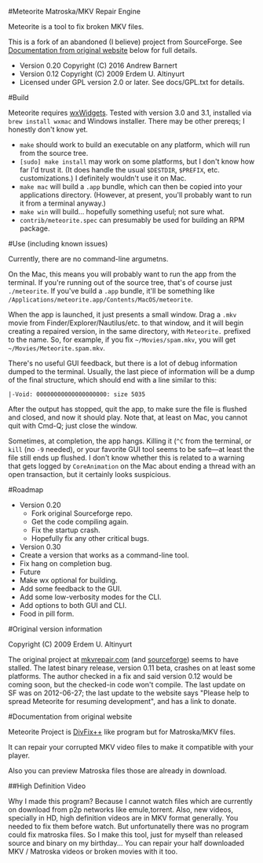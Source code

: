 #Meteorite Matroska/MKV Repair Engine

Meteorite is a tool to fix broken MKV files.

This is a fork of an abandoned (I believe) project from SourceForge.
See [Documentation from original website](#documentation-from-original-website)
below for full details.

* Version 0.20 Copyright (C) 2016 Andrew Barnert
* Version 0.12 Copyright (C) 2009 Erdem U. Altinyurt
* Licensed under GPL version 2.0 or later. See docs/GPL.txt for details.

#Build

Meteorite requires [wxWidgets][wx]. Tested with version 3.0 and 3.1,
installed via `brew install wxmac` and Windows installer. There may
be other prereqs; I honestly don't know yet.

  [wx]: https://www.wxwidgets.org/

* `make` should work to build an executable on any platform, which
will run from the source tree.
* `[sudo] make install` may work on some platforms, but I don't
know how far I'd trust it. (It does handle the usual `$DESTDIR`, 
`$PREFIX`, etc. customizations.) I definitely wouldn't use it on Mac.
* `make mac` will build a `.app` bundle, which can then be copied
into your applications directory. (However, at present, you'll
probably want to run it from a terminal anyway.)
* `make win` will build... hopefully something useful; not sure what.
* `contrib/meteorite.spec` can presumably be used for building an
RPM package.

#Use (including known issues)

Currently, there are no command-line argumetns.

On the Mac, this means you will probably want to run the app
from the terminal. If you're running out of the source tree,
that's of course just `./meteorite`. If you've build a `.app`
bundle, it'll be something like
`/Applications/meteorite.app/Contents/MacOS/meteorite`.

When the app is launched, it just presents a small window. Drag
a `.mkv` movie from Finder/Explorer/Nautilus/etc. to that window,
and it will begin creating a repaired version, in the same
directory, with `Meteorite.` prefixed to the name. So, for
example, if you fix `~/Movies/spam.mkv`, you will get
`~/Movies/Meteorite.spam.mkv`.

There's no useful GUI feedback, but there is a lot of debug 
information dumped to the terminal. Usually, the last piece
of information will be a dump of the final structure, which
should end with a line similar to this:

    |-Void: 00000000000000000000: size 5035

After the output has stopped, quit the app, to make sure the
file is flushed and closed, and now it should play. Note that,
at least on Mac, you cannot quit with Cmd-Q; just close the
window.

Sometimes, at completion, the app hangs. Killing it (`^C` from
the terminal, or `kill` (no `-9` needed), or your favorite GUI
tool seems to be safe—at least the file still ends up flushed.
I don't know whether this is related to a warning that
gets logged by `CoreAnimation` on the Mac about ending a thread
with an open transaction, but it certainly looks suspicious.

#Roadmap

* Version 0.20
  * Fork original Sourceforge repo.
  * Get the code compiling again.
  * Fix the startup crash.
  * Hopefully fix any other critical bugs.
* Version 0.30
 * Create a version that works as a command-line tool.
 * Fix hang on completion bug.
* Future
 * Make wx optional for building.
 * Add some feedback to the GUI.
 * Add some low-verbosity modes for the CLI.
 * Add options to both GUI and CLI.
 * Food in pill form.

#Original version information

Copyright (C) 2009  Erdem U. Altinyurt

The original project at [mkvrepair.com][mkvrepair] (and [sourceforge][sf])
seems to have stalled. The latest binary release, version 0.11 beta, crashes
on at least some platforms. The author checked in a fix and said version
0.12 would be coming soon, but the checked-in code won't compile. The last
update on SF was on 2012-06-27; the last update to the website says
"Please help to spread Meteorite for resuming development", and has a link
to donate.

  [mkvrepair]: http://www.mkvrepair.com/
  [sf]: https://sourceforge.net/p/meteorite

#Documentation from original website

Meteorite Project is [DivFix++][divfix] like program but for Matroska/MKV files.

It can repair your corrupted MKV video files to make it compatible with your player.

Also you can preview Matroska files those are already in download.

##High Definition Video

Why I made this program? Because I cannot watch files which are currently on download from p2p networks like emule,torrent.
Also, new videos, specially in HD, high definition videos are in MKV format generally.
You needed to fix them before watch. But unfortunatelly there was no program could fix matroska files.
So I make this tool, just for myself than released source and binary on my birthday...
You can repair your half downloaded MKV / Matroska videos or broken movies with it too.

  [divfix]: http://divfix.org/
